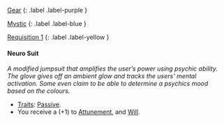 
[Gear](Game/Gear-List)
{: .label .label-purple }

[Mystic](Game/Mystic)
{: .label .label-blue }

[Requisition 1](Game/Deployment#Requisition)
{: .label .label-yellow }
#### Neuro Suit
*A modified jumpsuit that amplifies the user’s power using psychic ability. The glove gives off an ambient glow and tracks the users' mental activation. Some even claim to be able to determine a psychics mood based on the colours.*
* [Traits](Game/Core/Gear#Traits): [Passive](Game/Core/Gear#Passive).
* You receive a (+1) to [Attunement](Game/Core/Spirit#Attunement), and [Will](Game/Core/Spirit#Will).
